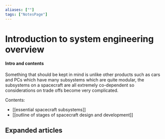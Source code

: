 ```yaml
---
aliases: [""]
tags: ["NotesPage"]
---
```


# Introduction to system engineering overview

#### Intro and contents
Something that should be kept in mind is unlike other products such as cars and PCs which have many subsystems which are quite modular, the subsystems on a spacecraft are all extremely co-dependent so considerations on trade offs become very complicated.

Contents:
- [[essential spacecraft subsystems]]
- [[outline of stages of spacecraft design and development]]


## Expanded articles
